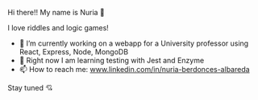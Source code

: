 Hi there!! My name is Nuria 👋

I love riddles and logic games! 

- 🔭 I’m currently working on a webapp for a University professor using React, Express, Node, MongoDB
- 🌱 Right now I am learning testing with Jest and Enzyme
- 📫 How to reach me: www.linkedin.com/in/nuria-berdonces-albareda


Stay tuned 💘


